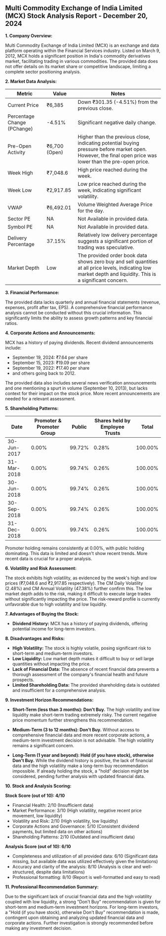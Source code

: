 ## Multi Commodity Exchange of India Limited (MCX) Stock Analysis Report - December 20, 2024

**1. Company Overview:**

Multi Commodity Exchange of India Limited (MCX) is an exchange and data platform operating within the Financial Services industry.  Listed on March 9, 2012, MCX holds a significant position in India's commodity derivatives market, facilitating trading in various commodities.  The provided data does not offer details on its market share or competitive landscape, limiting a complete sector positioning analysis.

**2. Market Data Analysis:**

| Metric                     | Value          | Notes                                                              |
|-----------------------------|-----------------|----------------------------------------------------------------------|
| Current Price               | ₹6,385          |  Down ₹301.35 (-4.51%) from the previous close.                     |
| Percentage Change (PChange) | -4.51%          | Significant negative daily change.                                   |
| Pre-Open Activity          | ₹6,700 (Open)   | Higher than the previous close, indicating potential buying pressure before market open.  However, the final open price was lower than the pre-open price. |
| Week High                    | ₹7,048.6        | High price reached during the week.                               |
| Week Low                     | ₹2,917.85       | Low price reached during the week, indicating significant volatility.|
| VWAP                        | ₹6,492.01       | Volume Weighted Average Price for the day.                          |
| Sector PE                   | NA              | Not Available in provided data.                                    |
| Symbol PE                   | NA              | Not Available in provided data.                                    |
| Delivery Percentage         | 37.15%          | Relatively low delivery percentage suggests a significant portion of trading was speculative. |
| Market Depth                | Low              | The provided order book data shows zero buy and sell quantities at all price levels, indicating low market depth and liquidity. This is a significant concern. |


**3. Financial Performance:**

The provided data lacks quarterly and annual financial statements (revenue, expenses, profit after tax, EPS).  A comprehensive financial performance analysis cannot be conducted without this crucial information.  This significantly limits the ability to assess growth patterns and key financial ratios.

**4. Corporate Actions and Announcements:**

MCX has a history of paying dividends. Recent dividend announcements include:

* September 19, 2024: ₹7.64 per share
* September 15, 2023: ₹19.09 per share
* September 19, 2022: ₹17.40 per share
* and others going back to 2012.

The provided data also includes several news verification announcements and one mentioning a spurt in volume (September 10, 2013), but lacks context for their impact on the stock price.  More recent announcements are needed for a relevant assessment.

**5. Shareholding Patterns:**

| Date       | Promoter & Promoter Group | Public | Shares held by Employee Trusts | Total |
|------------|--------------------------|--------|-------------------------------|-------|
| 30-Jun-2017 | 0.00%                     | 99.72% | 0.28%                         | 100.00% |
| 31-Mar-2018 | 0.00%                     | 99.74% | 0.26%                         | 100.00% |
| 30-Jun-2018 | 0.00%                     | 99.74% | 0.26%                         | 100.00% |
| 30-Sep-2018 | 0.00%                     | 99.74% | 0.26%                         | 100.00% |
| 31-Dec-2018 | 0.00%                     | 99.74% | 0.26%                         | 100.00% |

Promoter holding remains consistently at 0.00%, with public holding dominating.  This data is limited and doesn't show recent trends.  More recent data is crucial for a proper analysis.

**6. Volatility and Risk Assessment:**

The stock exhibits high volatility, as evidenced by the week's high and low prices (₹7,048.6 and ₹2,917.85 respectively). The CM Daily Volatility (2.48%) and CM Annual Volatility (47.38%) further confirm this.  The low market depth adds to the risk, making it difficult to execute large trades without significantly impacting the price.  The risk-reward profile is currently unfavorable due to high volatility and low liquidity.

**7. Advantages of Buying the Stock:**

* **Dividend History:** MCX has a history of paying dividends, offering potential income for long-term investors.

**8. Disadvantages and Risks:**

* **High Volatility:** The stock is highly volatile, posing significant risk to short-term and medium-term investors.
* **Low Liquidity:** Low market depth makes it difficult to buy or sell large quantities without impacting the price.
* **Lack of Financial Data:** The absence of recent financial data prevents a thorough assessment of the company's financial health and future prospects.
* **Limited Shareholding Data:** The provided shareholding data is outdated and insufficient for a comprehensive analysis.

**9. Investment Horizon Recommendations:**

* **Short-Term (less than 3 months): Don't Buy.** The high volatility and low liquidity make short-term trading extremely risky.  The current negative price momentum further strengthens this recommendation.

* **Medium-Term (3 to 12 months): Don't Buy.**  Without access to comprehensive financial data and more recent corporate actions, a medium-term investment decision is not advisable. The high volatility remains a significant concern.

* **Long-Term (1 year and beyond): Hold (if you have stock), otherwise Don't Buy.**  While the dividend history is positive, the lack of financial data and the high volatility make a long-term buy recommendation impossible.  If already holding the stock, a "hold" decision might be considered, pending further analysis with updated financial data.


**10. Stock and Analysis Scoring:**

**Stock Score (out of 10): 4/10**

* Financial Health: 2/10 (Insufficient data)
* Market Performance: 3/10 (High volatility, negative recent price movement, low liquidity)
* Volatility and Risk: 2/10 (High volatility, low liquidity)
* Corporate Actions and Governance: 5/10 (Consistent dividend payments, but limited data on other actions)
* Shareholding Patterns: 2/10 (Outdated and insufficient data)

**Analysis Score (out of 10): 6/10**

* Completeness and utilization of all provided data: 6/10 (Significant data missing, but available data was utilized effectively given the limitations)
* Accuracy and clarity of the analysis: 8/10 (Analysis is clear and well-structured, despite data limitations)
* Professional formatting: 8/10 (Report is well-formatted and easy to read)


**11. Professional Recommendation Summary:**

Due to the significant lack of crucial financial data and the high volatility coupled with low liquidity, a strong "Don't Buy" recommendation is given for short-term and medium-term investment horizons.  For long-term investors, a "Hold (if you have stock), otherwise Don't Buy" recommendation is made, contingent upon obtaining and analyzing updated financial data and corporate actions.  Further investigation is strongly recommended before making any investment decision.
